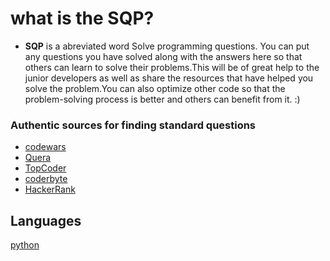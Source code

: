 # what is the SQP?
* __SQP__ is a abreviated word Solve programming questions.  You can put any questions you have solved along with the answers here so that others can learn to solve their problems.This will be of great help to the junior developers as well as share the resources that have helped you solve the problem.You can also optimize other code so that the problem-solving process is better and others can benefit from it. :)


### Authentic sources for finding standard questions


* [codewars](https://www.codewars.com/)
* [Quera](https://quera.ir/problemset)
* [TopCoder](https://www.topcoder.com/)
* [coderbyte](https://coderbyte.com/e)
* [HackerRank](https://www.hackerrank.com/)

<!-- Decomposition of numbers -->
## Languages

[python](python/)